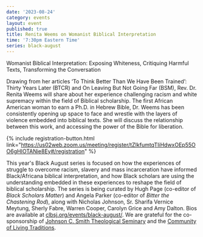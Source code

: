 ```yaml
---
date: '2023-08-24'
category: events
layout: event
published: true
title: Renita Weems on Womanist Biblical Interpretation
time: '7:30pm Eastern Time'
series: black-august
---
```

Womanist Biblical Interpretation:
Exposing Whiteness, Critiquing Harmful Texts, Transforming the Conversation

Drawing from her articles ‘To Think Better Than We Have Been Trained’: Thirty Years Later (BTCR) and On Leaving But Not Going Far (BSM), Rev. Dr. Renita Weems will share about her experience challenging racism and white supremacy within the field of Biblical scholarship. The first African American woman to earn a Ph.D. in Hebrew Bible, Dr. Weems has been consistently opening up space to face and wrestle with the layers of violence embedded into biblical texts. She will discuss the relationship between this work, and accessing the power of the Bible for liberation.

{% include registration-button.html link="https://us02web.zoom.us/meeting/register/tZIkfumtqTIiHdwxOEp55OO6gHIOTANie8Ey#/registration" %}

This year's Black August series is focused on how the experiences of struggle to overcome racism, slavery and mass incarceration have informed Black/Africana biblical interpretation, and how Black scholars are using the understanding embedded in these experiences to reshape the field of biblical scholarship. The series is being curated by Hugh Page (co-editor of _Black Scholars Matter_) and Angela Parker (co-editor of _Bitter the Chastening Rod_), along with Nicholas Johnson, Sr. Sharifa Vernice Meytung, Sherly Fabre, Warren Cooper, Carolyn Grice and Amy Dalton. Bios are available at [clbsj.org/events/black-august/](https://clbsj.org/events/black-august/). We are grateful for the co-sponsorship of [Johnson C. Smith Theological Seminary](https://www.jcsts.org/) and the [Community of Living Traditions](https://www.facebook.com/CLTMultifaith/).
